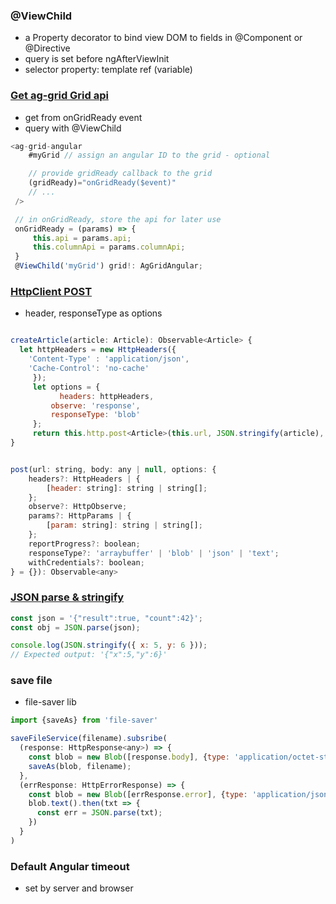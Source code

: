 ### @ViewChild
- a Property decorator to bind view DOM to fields in @Component or @Directive
- query is set before ngAfterViewInit
- selector property: template ref (variable)

### [Get ag-grid Grid api](https://www.ag-grid.com/angular-data-grid/grid-interface/)
- get from onGridReady event
- query with @ViewChild
```js
<ag-grid-angular
    #myGrid // assign an angular ID to the grid - optional

    // provide gridReady callback to the grid
    (gridReady)="onGridReady($event)"
    // ...
 />

 // in onGridReady, store the api for later use
 onGridReady = (params) => {
     this.api = params.api;
     this.columnApi = params.columnApi;
 }
 @ViewChild('myGrid') grid!: AgGridAngular;
```
### [HttpClient POST](https://www.concretepage.com/angular/angular-httpclient-post)
- header, responseType as options

```js

createArticle(article: Article): Observable<Article> {
  let httpHeaders = new HttpHeaders({
	'Content-Type' : 'application/json',
	'Cache-Control': 'no-cache'
     });    
     let options = {
	       headers: httpHeaders,
         observe: 'response',
         responseType: 'blob'
     };        
     return this.http.post<Article>(this.url, JSON.stringify(article), options);
} 


post(url: string, body: any | null, options: {
    headers?: HttpHeaders | {
        [header: string]: string | string[];
    };
    observe?: HttpObserve;
    params?: HttpParams | {
        [param: string]: string | string[];
    };
    reportProgress?: boolean;
    responseType?: 'arraybuffer' | 'blob' | 'json' | 'text';
    withCredentials?: boolean;
} = {}): Observable<any> 
```

### [JSON parse & stringify](https://developer.mozilla.org/en-US/docs/Web/JavaScript/Reference/Global_Objects/JSON/parse)
```js
const json = '{"result":true, "count":42}';
const obj = JSON.parse(json);

console.log(JSON.stringify({ x: 5, y: 6 }));
// Expected output: '{"x":5,"y":6}'
```

### save file
- file-saver lib
```js
import {saveAs} from 'file-saver'

saveFileService(filename).subsribe(
  (response: HttpResponse<any>) => {
    const blob = new Blob([response.body], {type: 'application/octet-stream'});
    saveAs(blob, filename);
  },
  (errResponse: HttpErrorResponse) => {
    const blob = new Blob([errResponse.error], {type: 'application/json'});
    blob.text().then(txt => {
      const err = JSON.parse(txt);
    })
  }
)
```

### Default Angular timeout
- set by server and browser





